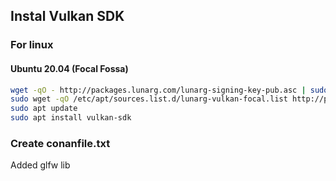 ## Instal Vulkan SDK

### For linux
#### Ubuntu 20.04 (Focal Fossa)
```bash
wget -qO - http://packages.lunarg.com/lunarg-signing-key-pub.asc | sudo apt-key add -
sudo wget -qO /etc/apt/sources.list.d/lunarg-vulkan-focal.list http://packages.lunarg.com/vulkan/lunarg-vulkan-focal.list
sudo apt update
sudo apt install vulkan-sdk
```

### Create conanfile.txt
Added glfw lib